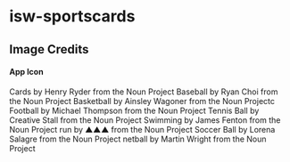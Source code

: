 # isw-sportscards

## Image Credits
#### App Icon
Cards by Henry Ryder from the Noun Project
Baseball by Ryan Choi from the Noun Project
Basketball by Ainsley Wagoner from the Noun Projectc
Football by Michael Thompson from the Noun Project
Tennis Ball by Creative Stall from the Noun Project
Swimming by James Fenton from the Noun Project
run by ▲▲▲ from the Noun Project
Soccer Ball by Lorena Salagre from the Noun Project
netball by Martin Wright from the Noun Project